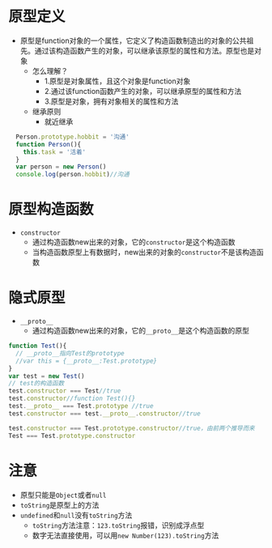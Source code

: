 # 原型定义
* 原型是function对象的一个属性，它定义了构造函数制造出的对象的公共祖先。通过该构造函数产生的对象，可以继承该原型的属性和方法。原型也是对象
  * 怎么理解？
    * 1.原型是对象属性，且这个对象是function对象
    * 2.通过该function函数产生的对象，可以继承原型的属性和方法
    * 3.原型是对象，拥有对象相关的属性和方法
  * 继承原则
    * 就近继承
```javascript
  Person.prototype.hobbit = '沟通'
  function Person(){
    this.task = '活着'
  }
  var person = new Person()
  console.log(person.hobbit)//沟通
```
# 原型构造函数
* `constructor`
  * 通过构造函数new出来的对象，它的`constructor`是这个构造函数
  * 当构造函数原型上有数据时，new出来的对象的`constructor`不是该构造函数
# 隐式原型
* `__proto__`
  * 通过构造函数new出来的对象，它的`__proto__`是这个构造函数的原型
```javascript
function Test(){
  // __proto__指向Test的prototype
  //var this = {__proto__:Test.prototype}
}
var test = new Test()
// test的构造函数
test.constructor === Test//true
test.constructor//function Test(){}
test.__proto__ === Test.prototype //true
test.constructor === test.__proto__.constructor//true

test.constructor === Test.prototype.constructor//true，由前两个推导而来
Test === Test.prototype.constructor

```
# 注意
* 原型只能是`Object`或者`null`
* `toString`是原型上的方法
* `undefined`和`null`没有`toString`方法
  * `toString`方法注意：`123.toString`报错，识别成浮点型
  * 数字无法直接使用，可以用`new Number(123).toString`方法